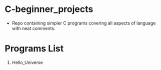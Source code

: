 # C-beginner_projects


* Repo containing simpler C programs covering all aspects of language with neat comments.

# Programs List
1. Hello_Universe
